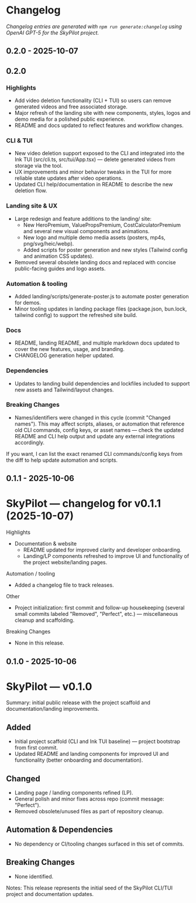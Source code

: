 # Changelog

_Changelog entries are generated with `npm run generate:changelog` using OpenAI GPT-5 for the SkyPilot project._

## 0.2.0 - 2025-10-07

## 0.2.0

### Highlights
- Add video deletion functionality (CLI + TUI) so users can remove generated videos and free associated storage.
- Major refresh of the landing site with new components, styles, logos and demo media for a polished public experience.
- README and docs updated to reflect features and workflow changes.

### CLI & TUI
- New video deletion support exposed to the CLI and integrated into the Ink TUI (src/cli.ts, src/tui/App.tsx) — delete generated videos from storage via the tool.
- UX improvements and minor behavior tweaks in the TUI for more reliable state updates after video operations.
- Updated CLI help/documentation in README to describe the new deletion flow.

### Landing site & UX
- Large redesign and feature additions to the landing/ site:
  - New HeroPremium, ValuePropsPremium, CostCalculatorPremium and several new visual components and animations.
  - New logo and multiple demo media assets (posters, mp4s, png/svg/heic/webp).
  - Added scripts for poster generation and new styles (Tailwind config and animation CSS updates).
- Removed several obsolete landing docs and replaced with concise public-facing guides and logo assets.

### Automation & tooling
- Added landing/scripts/generate-poster.js to automate poster generation for demos.
- Minor tooling updates in landing package files (package.json, bun.lock, tailwind config) to support the refreshed site build.

### Docs
- README, landing README, and multiple markdown docs updated to cover the new features, usage, and branding.
- CHANGELOG generation helper updated.

### Dependencies
- Updates to landing build dependencies and lockfiles included to support new assets and Tailwind/layout changes.

### Breaking Changes
- Names/identifiers were changed in this cycle (commit "Changed names"). This may affect scripts, aliases, or automation that reference old CLI commands, config keys, or asset names — check the updated README and CLI help output and update any external integrations accordingly.

If you want, I can list the exact renamed CLI commands/config keys from the diff to help update automation and scripts.

## 0.1.1 - 2025-10-06

# SkyPilot — changelog for v0.1.1 (2025-10-07)

Highlights
- Documentation & website
  - README updated for improved clarity and developer onboarding.
  - Landing/LP components refreshed to improve UI and functionality of the project website/landing pages.

Automation / tooling
- Added a changelog file to track releases.

Other
- Project initialization: first commit and follow-up housekeeping (several small commits labeled "Removed", "Perfect", etc.) — miscellaneous cleanup and scaffolding.

Breaking Changes
- None in this release.

## 0.1.0 - 2025-10-06

# SkyPilot — v0.1.0

Summary: initial public release with the project scaffold and documentation/landing improvements.

## Added
- Initial project scaffold (CLI and Ink TUI baseline) — project bootstrap from first commit.
- Updated README and landing components for improved UI and functionality (better onboarding and documentation).

## Changed
- Landing page / landing components refined (LP).
- General polish and minor fixes across repo (commit message: "Perfect").
- Removed obsolete/unused files as part of repository cleanup.

## Automation & Dependencies
- No dependency or CI/tooling changes surfaced in this set of commits.

## Breaking Changes
- None identified.

Notes: This release represents the initial seed of the SkyPilot CLI/TUI project and documentation updates.
